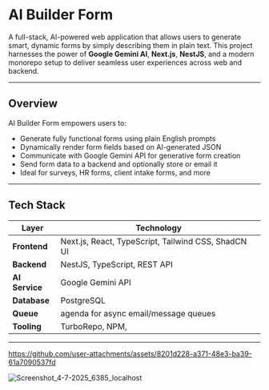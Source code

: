 # AI Builder Form

A full-stack, AI-powered web application that allows users to generate smart, dynamic forms by simply describing them in plain text. This project harnesses the power of **Google Gemini AI**, **Next.js**, **NestJS**, and a modern monorepo setup to deliver seamless user experiences across web and backend.

---

##  Overview

AI Builder Form empowers users to:

- Generate fully functional forms using plain English prompts
- Dynamically render form fields based on AI-generated JSON
- Communicate with Google Gemini API for generative form creation
- Send form data to a backend and optionally store or email it
-  Ideal for surveys, HR forms, client intake forms, and more

---

##  Tech Stack

| Layer         | Technology                              |
|---------------|-------------------------------------------|
| **Frontend**  | Next.js, React, TypeScript, Tailwind CSS, ShadCN UI |
| **Backend**   | NestJS, TypeScript, REST API             |
| **AI Service**| Google Gemini API                        |
| **Database**  | PostgreSQL                               |
| **Queue** | agenda for async email/message queues |
| **Tooling**   | TurboRepo, NPM,         |

---




https://github.com/user-attachments/assets/8201d228-a371-48e3-ba39-61a7090537fd




![Screenshot_4-7-2025_6385_localhost](https://github.com/user-attachments/assets/106cdbaa-f6f4-461e-a80d-111afdb79f35)


